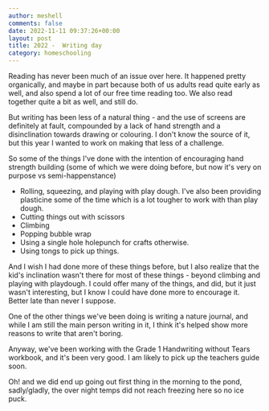 ```yaml
---
author: meshell
comments: false
date: 2022-11-11 09:37:26+00:00
layout: post
title: 2022 -  Writing day
category: homeschooling
---
```


Reading has never been much of an issue over here. It happened pretty organically, and maybe in part because both of us adults read quite early as well, and also spend a lot of our free time reading too. We also read together quite a bit as well, and still do.

But writing has been less of a natural thing - and the use of screens are definitely at fault, compounded by a lack of hand strength and a disinclination towards drawing or colouring. I don't know the source of it, but this year I wanted to work on making that less of a challenge.

So some of the things I've done with the intention of encouraging hand strength building (some of which we were doing before, but now it's very on purpose vs semi-happenstance)

- Rolling, squeezing, and playing with play dough. I've also been providing plasticine some of the time which is a lot tougher to work with than play dough.
- Cutting things out with scissors
- Climbing
- Popping bubble wrap
- Using a single hole holepunch for crafts otherwise.
- Using tongs to pick up things.

And I wish I had done more of these things before, but I also realize that the kid's inclination wasn't there for most of these things - beyond climbing and playing with playdough. I could offer many of the things, and did, but it just wasn't interesting, but I know I could have done more to encourage it. Better late than never I suppose.

One of the other things we've been doing is writing a nature journal, and while I am still the main person writing in it, I think it's helped show more reasons to write that aren't boring.  

Anyway, we've been working with the Grade 1 Handwriting without Tears workbook, and it's been very good. I am likely to pick up the teachers guide soon.

Oh! and we did end up going out first thing in the morning to the pond, sadly/gladly, the over night temps did not reach freezing here so no ice puck.
